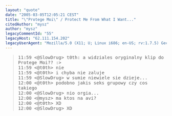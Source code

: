 ```yaml
---
layout: "quote"
date: "2005-03-05T12:05:21 CEST"
title: "\"Protege Moi\" / Protect Me From What I Want..."
citedAuthor: "mysz"
author: "mysz"
legacyCommentId: "55"
legacyHost: "62.111.154.202"
legacyUserAgent: "Mozilla/5.0 (X11; U; Linux i686; en-US; rv:1.7.5) Gecko/20050217 Firefox/1.0"
---
```



<blockquote><tt>11:59 &lt;@SlowDrug&gt; t0th: a widziales oryginalny klip do Protege Moi?? :&gt;<br>
11:59 &lt;@t0th&gt; nie<br>
11:59 &lt;@t0th&gt; i chyba nie zaluje<br>
11:59 &lt;@SlowDrug&gt; w sumie niewiele sie dzieje...<br>
12:00 &lt;@t0th&gt; podobno jakis seks grupowy czy cos takiego<br>
12:00 &lt;@SlowDrug&gt; nio orgia...<br>
12:00 &lt;@mysz&gt; ma ktos na avi?<br>
12:00 &lt;@t0th&gt; XD<br>
12:00 &lt;@SlowDrug&gt; XD</tt></blockquote>
